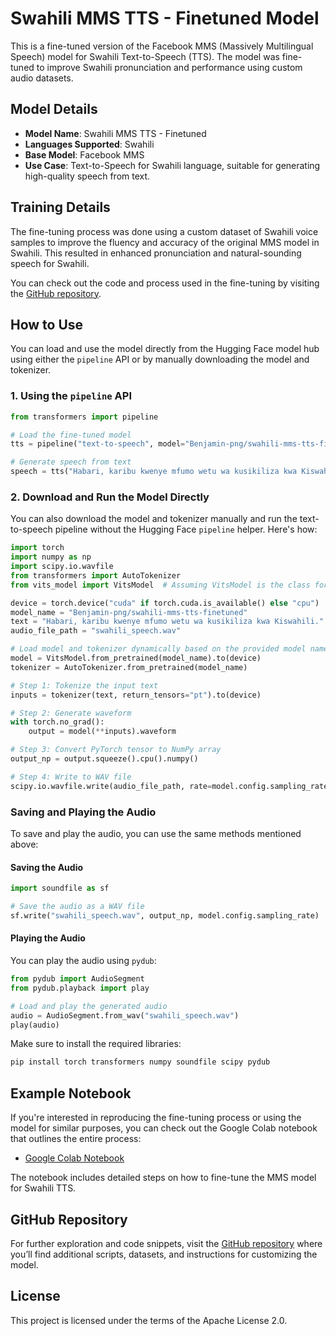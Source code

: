 

# Swahili MMS TTS - Finetuned Model

This is a fine-tuned version of the Facebook MMS (Massively Multilingual Speech) model for Swahili Text-to-Speech (TTS). The model was fine-tuned to improve Swahili pronunciation and performance using custom audio datasets.

## Model Details

- **Model Name**: Swahili MMS TTS - Finetuned
- **Languages Supported**: Swahili
- **Base Model**: Facebook MMS
- **Use Case**: Text-to-Speech for Swahili language, suitable for generating high-quality speech from text.

## Training Details

The fine-tuning process was done using a custom dataset of Swahili voice samples to improve the fluency and accuracy of the original MMS model in Swahili. This resulted in enhanced pronunciation and natural-sounding speech for Swahili.

You can check out the code and process used in the fine-tuning by visiting the [GitHub repository](https://github.com/benny-png/Swahili-model-for-Audio-Text-to-Speech).

## How to Use

You can load and use the model directly from the Hugging Face model hub using either the `pipeline` API or by manually downloading the model and tokenizer.

### 1. Using the `pipeline` API

```python
from transformers import pipeline

# Load the fine-tuned model
tts = pipeline("text-to-speech", model="Benjamin-png/swahili-mms-tts-finetuned")

# Generate speech from text
speech = tts("Habari, karibu kwenye mfumo wetu wa kusikiliza kwa Kiswahili.")
```

### 2. Download and Run the Model Directly

You can also download the model and tokenizer manually and run the text-to-speech pipeline without the Hugging Face `pipeline` helper. Here's how:

```python
import torch
import numpy as np
import scipy.io.wavfile
from transformers import AutoTokenizer
from vits_model import VitsModel  # Assuming VitsModel is the class for this TTS model

device = torch.device("cuda" if torch.cuda.is_available() else "cpu")
model_name = "Benjamin-png/swahili-mms-tts-finetuned"
text = "Habari, karibu kwenye mfumo wetu wa kusikiliza kwa Kiswahili."
audio_file_path = "swahili_speech.wav"

# Load model and tokenizer dynamically based on the provided model name
model = VitsModel.from_pretrained(model_name).to(device)
tokenizer = AutoTokenizer.from_pretrained(model_name)

# Step 1: Tokenize the input text
inputs = tokenizer(text, return_tensors="pt").to(device)

# Step 2: Generate waveform
with torch.no_grad():
    output = model(**inputs).waveform

# Step 3: Convert PyTorch tensor to NumPy array
output_np = output.squeeze().cpu().numpy()

# Step 4: Write to WAV file
scipy.io.wavfile.write(audio_file_path, rate=model.config.sampling_rate, data=output_np)
```

### Saving and Playing the Audio

To save and play the audio, you can use the same methods mentioned above:

#### Saving the Audio

```python
import soundfile as sf

# Save the audio as a WAV file
sf.write("swahili_speech.wav", output_np, model.config.sampling_rate)
```

#### Playing the Audio

You can play the audio using `pydub`:

```python
from pydub import AudioSegment
from pydub.playback import play

# Load and play the generated audio
audio = AudioSegment.from_wav("swahili_speech.wav")
play(audio)
```

Make sure to install the required libraries:

```bash
pip install torch transformers numpy soundfile scipy pydub
```

## Example Notebook

If you're interested in reproducing the fine-tuning process or using the model for similar purposes, you can check out the Google Colab notebook that outlines the entire process:

- [Google Colab Notebook](https://colab.research.google.com/drive/1dK1a814UqDnXnM5Rz6NBmk-vmhdN9M4f#scrollTo=iG6IrVva27uT)

The notebook includes detailed steps on how to fine-tune the MMS model for Swahili TTS.

## GitHub Repository

For further exploration and code snippets, visit the [GitHub repository](https://github.com/benny-png/Swahili-model-for-Audio-Text-to-Speech) where you’ll find additional scripts, datasets, and instructions for customizing the model.

## License

This project is licensed under the terms of the Apache License 2.0.


